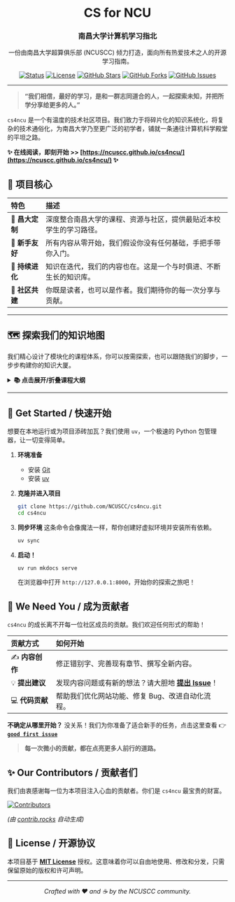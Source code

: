   <div align="center">

  <!-- 在这里放上你们的 Logo，如果没有，可以暂时注释掉或找人设计一个 -->
  <!-- <img src="docs/assets/images/logo.png" alt="cs4ncu Logo" width="150"/> -->

  # CS for NCU
  ### 南昌大学计算机学习指北

  一份由南昌大学超算俱乐部 (NCUSCC) 倾力打造，面向所有热爱技术之人的开源学习指南。

  [![Status](https://img.shields.io/badge/status-active-success.svg?style=flat-square)]()
  [![License](https://img.shields.io/badge/license-MIT-blue.svg?style=flat-square)](/LICENSE)
  [![GitHub Stars](https://img.shields.io/github/stars/NCUSCC/cs4ncu.svg?style=flat-square)](https://github.com/NCUSCC/cs4ncu/stargazers)
  [![GitHub Forks](https://img.shields.io/github/forks/NCUSCC/cs4ncu.svg?style=flat-square)](https://github.com/NCUSCC/cs4ncu/network/members)
  [![GitHub Issues](https://img.shields.io/github/issues/NCUSCC/cs4ncu.svg?style=flat-square)](https://github.com/NCUSCC/cs4ncu/issues)

  </div>

  ---

  > **“我们相信，最好的学习，是和一群志同道合的人，一起探索未知，并把所学分享给更多的人。”**

  `cs4ncu` 是一个有温度的技术社区项目。我们致力于将碎片化的知识系统化，将复杂的技术通俗化，为南昌大学乃至更广泛的初学者，铺就一条通往计算机科学殿堂的平坦之路。

  **✨ 在线阅读，即刻开始 >> [https://ncuscc.github.io/cs4ncu/](https://ncuscc.github.io/cs4ncu/) ✨**

  ## 🎯 项目核心

  | 特色 | 描述 |
  | :--- | :--- |
  | 🧭 **昌大定制** | 深度整合南昌大学的课程、资源与社区，提供最贴近本校学生的学习路径。 |
  | 🌱 **新手友好** | 所有内容从零开始，我们假设你没有任何基础，手把手带你入门。 |
  | 🔄 **持续进化** | 知识在迭代，我们的内容也在。这是一个与时俱进、不断生长的知识库。 |
  | 💖 **社区共建** | 你既是读者，也可以是作者。我们期待你的每一次分享与贡献。 |

  ---

  ## 🗺️ 探索我们的知识地图

  我们精心设计了模块化的课程体系，你可以按需探索，也可以跟随我们的脚步，一步步构建你的知识大厦。

  <details>
  <summary><strong>📚 点击展开/折叠课程大纲</strong></summary>

  | 章节 | 主题 | 简介 | 状态 |
  | :--- | :--- | :--- | :---: |
  | **`主线`** | **核心成长路径** | *建议所有 NCU 读者按顺序阅读* | |
  | `L1` | **告别电脑小白** | 从选购电脑到文件管理，打好数字时代的基础。 | ✅ |
  | `L2` | **规划你的未来** | 抬头看路，清晰了解考研、就业等大学生涯方向。 | 建设中 |
  | `L3` | **在 NCU 高效学习** | 解锁昌大专属的平台、资源与技术社群。 | 建设中 |
  | `L4` | **硬核技能入门** | 迈出第一步，学习编程语言与 Git 等核心工具。 | 规划中 |
  | **`专题`** | **特色内容** | *我们引以为傲的“独门秘籍”* | |
  | `S1` | **终极编辑器：VS Code** | 深入探索 VS Code/Cursor，打造属于你的神级IDE。 | 规划中 |
  | **`附录`** | **昌大专属手册** | *根据你的需求，随时查阅* | |
  | `A1` | **保研细则解析** | 深入解读数计/软件学院的保研“游戏规则”。 | 规划中 |
  | `A2` | **考研经验分享** | 来自学长学姐的考研战场第一手情报。 | 规划中 |
  | `A3` | **转专业完全指南** | 从动机到流程，覆盖转专业的方方面面。 | 规划中 |
  | `A4` | **各培养方案导读** | 对比数计、软院、实验班等的异同。 | 规划中 |

  </details>

  ---

  ## 🚀 Get Started / 快速开始

  想要在本地运行或为项目添砖加瓦？我们使用 `uv`，一个极速的 Python 包管理器，让一切变得简单。

  1.  **环境准备**
      *   安装 [Git](https://git-scm.com/)
      *   安装 [uv](https://github.com/astral-sh/uv#installation)

  2.  **克隆并进入项目**
      ```bash
      git clone https://github.com/NCUSCC/cs4ncu.git
      cd cs4ncu
      ```

  3.  **同步环境**
      这条命令会像魔法一样，帮你创建好虚拟环境并安装所有依赖。
      ```bash
      uv sync
      ```

  4.  **启动！**
      ```bash
      uv run mkdocs serve
      ```
      在浏览器中打开 `http://127.0.0.1:8000`，开始你的探索之旅吧！

  ## 💖 We Need You / 成为贡献者

  `cs4ncu` 的成长离不开每一位社区成员的贡献。我们欢迎任何形式的帮助！

  | 贡献方式 | 如何开始 |
  | :--- | :--- |
  | ✍️ **内容创作** | 修正错别字、完善现有章节、撰写全新内容。 |
  | 💡 **提出建议** | 发现内容问题或有新的想法？请大胆地 [**提出 Issue**](https://github.com/NCUSCC/cs4ncu/issues/new/choose)！ |
  | 💻 **代码贡献** | 帮助我们优化网站功能、修复 Bug、改进自动化流程。 |

  **不确定从哪里开始？**
  没关系！我们为你准备了适合新手的任务，点击这里查看 👉 [**`good first issue`**](https://github.com/NCUSCC/cs4ncu/labels/good%20first%20issue)

  > **每一次微小的贡献，都在点亮更多人前行的道路。**

  ## ✨ Our Contributors / 贡献者们

  我们由衷感谢每一位为本项目注入心血的贡献者。你们是 `cs4ncu` 最宝贵的财富。

  <a href="https://github.com/NCUSCC/cs4ncu/graphs/contributors">
    <img src="https://contrib.rocks/image?repo=NCUSCC/cs4ncu" alt="Contributors" />
  </a>

  *(由 [contrib.rocks](https://contrib.rocks) 自动生成)*

  ## 📜 License / 开源协议

  本项目基于 [**MIT License**](./LICENSE) 授权。这意味着你可以自由地使用、修改和分发，只需保留原始的版权和许可声明。

  ---

  <div align="center">

*Crafted with ❤️ and ☕ by the NCUSCC community.*

  </div>
